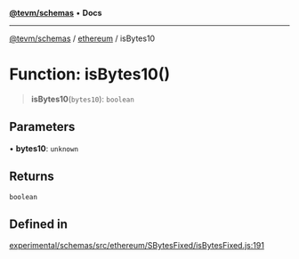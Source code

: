 [**@tevm/schemas**](../../README.md) • **Docs**

***

[@tevm/schemas](../../modules.md) / [ethereum](../README.md) / isBytes10

# Function: isBytes10()

> **isBytes10**(`bytes10`): `boolean`

## Parameters

• **bytes10**: `unknown`

## Returns

`boolean`

## Defined in

[experimental/schemas/src/ethereum/SBytesFixed/isBytesFixed.js:191](https://github.com/qbzzt/tevm-monorepo/blob/main/experimental/schemas/src/ethereum/SBytesFixed/isBytesFixed.js#L191)
